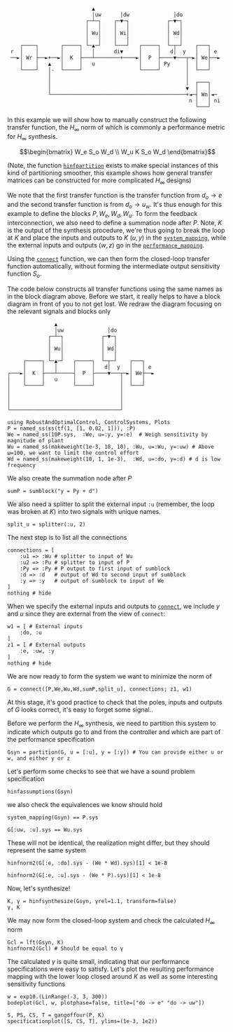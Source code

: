 ```
                           ▲
                           │uw      │dw              │do
                         ┌─┴─┐    ┌─▼─┐            ┌─▼─┐
                         │   │    │   │            │   │
                         │ Wu│    │ Wi│            │ Wd│
                         │   │    │   │            │   │
    ┌────┐       ┌─────┐ └─▲─┘    └───┘   ┌─────┐  └─┬─┘    ┌───┐
 r  │    │       │     │   │      di▼     │     │   d│  y   │   │ e
 ──►│ Wr ├──►+──►│  K  ├───┴────────+────►│  P  ├────▼───┬─►│ We├──►
    │    │   ▲   │     │   u              │     │ Py     │  │   │
    └────┘   │-  └─────┘                  └─────┘        │  └───┘
             │                                           │
             │                                           │  ┌───┐
             │                                           ▼  │   │
             └───────────────────────────────────────────+◄─┤ Wn│◄─
                                                          n │   │ ni
                                                            └───┘
```
In this example we will show how to manually construct the following transfer function, the $H_\infty$ norm of which is commonly a performance metric for $H_\infty$ synthesis.
```math
\begin{bmatrix}
W_e S_o W_d \\
W_u K S_o W_d
\end{bmatrix}
```
(Note, the function [`hinfpartition`](@ref) exists to make special instances of this kind of partitioning smoother, this example shows how general transfer matrices can be constructed for more complicated $H_\infty$ designs)

We note that the first transfer function is the transfer function from $d_o \rightarrow e$ and the second transfer function is from $d_o \rightarrow u_w$.
It's thus enough for this example to define the blocks $P,W_e,W_d,W_u$. To form the feedback interconnection, we also need to define a summation node after $P$. Note, $K$ is the output of the synthesis procedure, we're thus going to break the loop at $K$ and place the inputs and outputs to $K$ ($u, y$) in the [`system_mapping`](@ref), while the external inputs and outputs ($w, z$) go in the [`performance_mapping`](@ref).

Using the [`connect`](@ref) function, we can then form the closed-loop transfer function automatically, without forming the intermediate output sensitivity function $S_o$.

The code below constructs all transfer functions using the same names as in the block diagram above. Before we start, it really helps to have a block diagram in front of you to not get lost. We redraw the diagram focusing on the relevant signals and blocks only
```
               ▲
               │uw              │do
             ┌─┴─┐            ┌─▼─┐
             │   │            │   │
             │ Wu│            │ Wd│
             │   │            │   │
     ┌─────┐ └─▲─┘   ┌─────┐  └─┬─┘    ┌───┐
     │     │   │     │     │   d│  y   │   │ e
┌───►│  K  ├───┴─────┤  P  ├────▼───┬─►│ We├──►
│    │     │   u     │     │        │  │   │
│    └─────┘         └─────┘        │  └───┘
│                                   │
│                                   │
│                                   │
└───────────────────────────────────┘
```
```@example hinfcon
using RobustAndOptimalControl, ControlSystems, Plots
P = named_ss(ss(tf(1, [1, 0.02, 1])), :P)
We = named_ss(10P.sys,  :We, u=:y, y=:e)  # Weigh sensitivity by magnitude of plant
Wu = named_ss(makeweight(1e-3, 10, 10), :Wu, u=:Wu, y=:uw) # Above ω=100, we want to limit the control effort
Wd = named_ss(makeweight(10, 1, 1e-3),  :Wd, u=:do, y=:d) # d is low frequency
```
We also create the summation node after $P$
```@example hinfcon
sumP = sumblock("y = Py + d")
```

We also need a splitter to split the external input `:u` (remember, the loop was broken at $K$) into two signals with unique names. 
```@example hinfcon
split_u = splitter(:u, 2)
```

The next step is to list all the connections
```@example hinfcon
connections = [
    :u1 => :Wu # splitter to input of Wu
    :u2 => :Pu # splitter to input of P
    :Py => :Py # P output to first input of sumblock
    :d => :d   # output of Wd to second input of sumblock
    :y => :y   # output of sumblock to input of We
]
nothing # hide
```

When we specify the external inputs and outputs to [`connect`](@ref), we include $y$ and $u$ since they are external from the view of `connect`:
```@example hinfcon
w1 = [ # External inputs
    :do, :u
]
z1 = [ # External outputs
    :e, :uw, :y
]
nothing # hide
```

We are now ready to form the system we want to minimize the norm of
```@example hinfcon
G = connect([P,We,Wu,Wd,sumP,split_u], connections; z1, w1)
```
At this stage, it's good practice to check that the poles, inputs and outputs of $G$ looks correct, it's easy to forget some signal..

Before we perform the $H_\infty$ synthesis, we need to partition this system to indicate which outputs go to and from the controller and which are part of the performance specification
```@example hinfcon
Gsyn = partition(G, u = [:u], y = [:y]) # You can provide either u or w, and either y or z
```
Let's perform some checks to see that we have a sound problem specification
```@example hinfcon
hinfassumptions(Gsyn)
```
we also check the equivalences we know should hold
```@example hinfcon
system_mapping(Gsyn) == P.sys
```
```@example hinfcon
G[:uw, :u].sys == Wu.sys
```
These will not be identical, the realization might differ, but they should represent the same system
```@example hinfcon
hinfnorm2(G[:e, :do].sys - (We * Wd).sys)[1] < 1e-8
```
```@example hinfcon
hinfnorm2(G[:e, :u].sys - (We * P).sys)[1] < 1e-8
```

Now, let's synthesize!
```@example hinfcon
K, γ = hinfsynthesize(Gsyn, γrel=1.1, transform=false)
γ, K
```

We may now form the closed-loop system and check the calculated $H_\infty$ norm
```@example hinfcon
Gcl = lft(Gsyn, K)
hinfnorm2(Gcl) # Should be equal to γ
```
The calculated $\gamma$ is quite small, indicating that our performance specifications were easy to satisfy. Let's plot the resulting performance mapping with the lower loop closed around $K$ as well as some interesting sensitivity functions


```@example hinfcon
w = exp10.(LinRange(-3, 3, 300))
bodeplot(Gcl, w, plotphase=false, title=["do -> e" "do -> uw"])
```

```@example hinfcon
S, PS, CS, T = gangoffour(P, K)
specificationplot([S, CS, T], ylims=(1e-3, 1e2))
```
